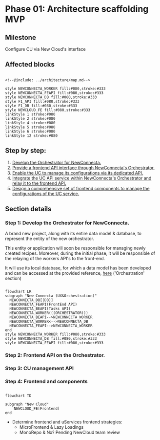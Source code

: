 # Phase 01: Architecture scaffolding MVP

## Milestone

Configure CU via New Cloud's interface

## Affected blocks

```mermaid

<!--@include: ../architecture/map.md-->

style NEWCONNECTA_WORKER fill:#080,stroke:#333
style NEWCONNECTA_FEAPI fill:#080,stroke:#333
style NEWCONNECTA_DB fill:#080,stroke:#333
style F1_API fill:#080,stroke:#333
style F1_DB fill:#080,stroke:#333
style NEWCLOUD_FE fill:#080,stroke:#333
linkStyle 1 stroke:#080
linkStyle 2 stroke:#080
linkStyle 4 stroke:#080
linkStyle 5 stroke:#080
linkStyle 6 stroke:#080
linkStyle 12 stroke:#080

```

## Step by step:

1. [Develop the Orchestrator for NewConnecta.](#step-1-develop-the-orchestrator-for-newconnecta)
2. [Provide a frontend API interface through NewConnecta's Orchestrator.](#step-2-frontend-api-on-the-orchestrator)
3. [Enable the UC to manage its configurations via its dedicated API.](#step-3-cu-management-api)
4. [Integrate the UC API service within NewConnecta's Orchestrator and relay it to the frontend API.](#step-3-cu-management-api)
5. [Design a comprehensive set of frontend components to manage the configurations of the UC service.](#step-4-frontend-and-components)

## Section details

### Step 1: Develop the Orchestrator for NewConnecta.

A brand new project, along with its entire data model & database, to represent the entity of the new orchestrator.

This entity or application will soon be responsible for managing newly created recipes. Moreover, during the initial phase, it will be responsible of the relaying of the workers API's to the front-end.

It will use its local database, for which a data model has been developed and can be accessed at the provided reference, [here](../classmap.md) ('Orchestration' section)

```mermaid

flowchart LR
subgraph "New Connecta (UX&Orchestration)"
  NEWCONNECTA_DB[(DB)]
  NEWCONNECTA_FEAPI(FrontEnd API)
  NEWCONNECTA_BEAPI(Tasks API)
  NEWCONNECTA_WORKER(((ORCHESTRATOR)))
  NEWCONNECTA_BEAPI-->NEWCONNECTA_WORKER
  NEWCONNECTA_WORKER<-->NEWCONNECTA_DB
  NEWCONNECTA_FEAPI-->NEWCONNECTA_WORKER
end
style NEWCONNECTA_WORKER fill:#080,stroke:#333
style NEWCONNECTA_DB fill:#080,stroke:#333
style NEWCONNECTA_FEAPI fill:#080,stroke:#333
```

### Step 2: Frontend API on the Orchestrator.

### Step 3: CU management API

### Step 4: Frontend and components

```mermaid

flowchart TD

subgraph "New Cloud"
    NEWCLOUD_FE[Frontend]
end
```

- Determine frontend and uServices frontend strategies:
  - MicroFrontend & Lazy Loadings
  - MonoRepo & Nx?
    Pending NewCloud team review
